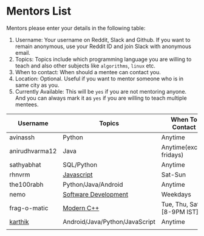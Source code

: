 # Mentors List

Mentors please enter your details in the following table:

1. Username: Your username on Reddit, Slack and Github. If you want to remain anonymous, use your Reddit ID and join Slack with anonymous email.
2. Topics: Topics include which programming language you are willing to teach and also other subjects like `algorithms`, `linux` etc.
3. When to contact: When should a mentee can contact you.
4. Location: Optional. Useful if you want to mentor someone who is in same city as you.
5. Currently Available: This will be `yes` if you are not mentoring anyone. And you can always mark it as `yes` if you are willing to teach multiple mentees.

| Username  | Topics    | When To Contact   | Location  | Currently Available   |
|---------- |--------   |-----------------  |---------- |---------------------  |
| avinassh  | Python    | Anytime           | Bangalore | No                   |
| anirudhvarma12         |  Java         |  Anytime(except fridays)                 | Delhi          | yes                     |
| sathyabhat| SQL/Python| Anytime           | Bangalore | Yes                   |
| rhnvrm    | [Javascript](curriculum/experimental-cpp.md)| Sat-Sun           | Delhi     | Yes                   |
| the100rabh    | Python/Java/Android | Anytime           | Bangalore     | Yes                   |
| nemo      | [Software Development](curriculum/experimental-software-development.md) | Weekdays | Bangalore |Yes |
| frag-o-matic      | [Modern C++](curriculum/experimental-cpp.md) | Tue, Thu, Sat [8-9PM IST] | Bangalore |Yes |
| [karthik](https://twitter.com/karthikb351)    | Android/Java/Python/JavaScript | Anytime           | Bangalore     | Yes                   |
|            |          |                   |           |                       |
